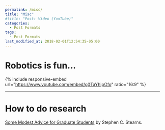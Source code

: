 ```yaml
---
permalink: /misc/
title: "Misc"
#title: "Post: Video (YouTube)"
categories:
  - Post Formats
tags:
  - Post Formats
last_modified_at: 2018-02-01T12:54:35-05:00
---
```


# Robotics is fun...

{% include responsive-embed url="https://www.youtube.com/embed/g0TaYhjpOfo" ratio="16:9" %}

---
# How to do research

<a href="https://stearnslab.yale.edu/some-modest-advice-graduate-students" target="_blank">Some Modest Advice for Graduate Students</a> by Stephen C. Stearns.

<!--
<video width="1280" height="720" controls preload>
    <source src="/video/Robot_Falling_Down.mp4"></source>
</video>
-->
